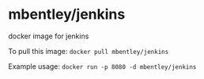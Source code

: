 mbentley/jenkins
==================

docker image for jenkins

To pull this image:
`docker pull mbentley/jenkins`

Example usage:
`docker run -p 8080 -d mbentley/jenkins`
